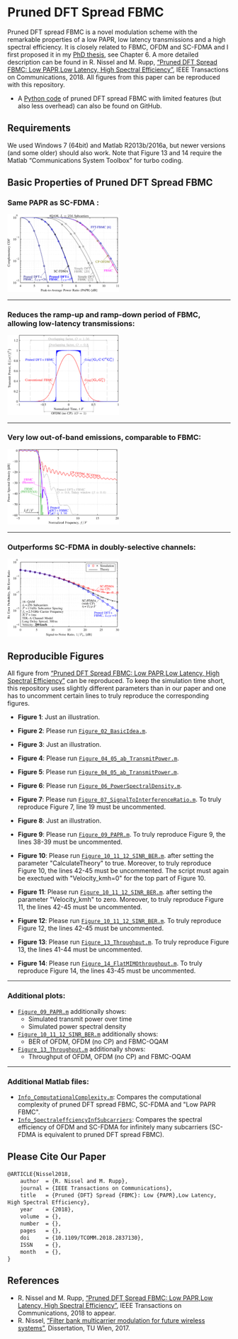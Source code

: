 # Pruned DFT Spread FBMC



Pruned DFT spread FBMC is a novel modulation scheme with the remarkable properties of a low PAPR, low latency transmissions and a high spectral efficiency.
It is closely related to FBMC, OFDM and SC-FDMA and I first proposed it in my [PhD thesis](http://publik.tuwien.ac.at/files/publik_265168.pdf#page=117), see Chapter 6. A more detailed description can be found in R. Nissel and M. Rupp, [“Pruned DFT Spread FBMC: Low PAPR,Low Latency, High Spectral Efficiency”](https://ieeexplore.ieee.org/document/8360161/), IEEE Transactions on Communications, 2018. 
All figures from this paper can be reproduced with this repository.
 


* A [Python code](https://github.com/rnissel/Pruned-DFT-s-FBMC_Python) of pruned DFT spread FBMC with limited features (but also less overhead) can also be found on GitHub.

## Requirements
We used Windows 7 (64bit) and Matlab R2013b/2016a, but newer versions (and some older) should also work. Note that Figure 13 and 14 require the Matlab “Communications System Toolbox” for turbo coding.

## Basic Properties of Pruned DFT Spread FBMC

### Same PAPR as SC-FDMA :
<img src="png/Figure09.png" width="50%" >

----------
### Reduces the ramp-up and ramp-down period of FBMC, allowing low-latency transmissions:
<img src="png/Figure05.png" width="50%" >

----------
### Very low out-of-band emissions, comparable to FBMC: 
<img src="png/Figure06.png" width="50%" >

----------
### Outperforms SC-FDMA in doubly-selective channels:
<img src="png/Figure12.png" width="50%" >



## Reproducible Figures
All figure from [“Pruned DFT Spread FBMC: Low PAPR,Low Latency, High Spectral Efficiency”](https://ieeexplore.ieee.org/document/8360161/) can be reproduced. To keep the simulation time short, this repository uses slightly different parameters than in our paper and one has to uncomment certain lines to truly reproduce the corresponding figures.

* **Figure  1**: 
Just an illustration.	

* **Figure  2**: 
Please run [`Figure_02_BasicIdea.m`](Figure_02_BasicIdea.m).

* **Figure  3**: 
Just an illustration.

* **Figure  4**: 
Please run [`Figure_04_05_ab_TransmitPower.m`](Figure_04_05_ab_TransmitPower.m).

* **Figure  5**: 
Please run [`Figure_04_05_ab_TransmitPower.m`](Figure_04_05_ab_TransmitPower.m).

* **Figure  6**: 
Please run [`Figure_06_PowerSpectralDensity.m`](Figure_06_PowerSpectralDensity.m).

* **Figure  7**: 
Please run [`Figure_07_SignalToInterferenceRatio.m`](Figure_07_SignalToInterferenceRatio.m).  To truly reproduce Figure 7, line 19 must be uncommented. 

* **Figure  8**: 
Just an illustration.

* **Figure  9**: 
Please run [`Figure_09_PAPR.m`](Figure_09_PAPR.m). To truly reproduce Figure 9, the lines 38-39 must be uncommented. 

* **Figure  10**: 
Please run [`Figure_10_11_12_SINR_BER.m`](Figure_10_11_12_SINR_BER.m). after setting the parameter "CalculateTheory" to true. Moreover, to truly reproduce Figure 10, the lines 42-45 must be uncommented. The script must again be exectued with "Velocity_kmh=0" for the top part of Figure 10.

* **Figure  11**: 
Please run [`Figure_10_11_12_SINR_BER.m`](Figure_10_11_12_SINR_BER.m). after setting the parameter "Velocity_kmh" to zero. Moreover, to truly reproduce Figure 11, the lines 42-45 must be uncommented. 

* **Figure  12**: 
Please run [`Figure_10_11_12_SINR_BER.m`](Figure_10_11_12_SINR_BER.m). To truly reproduce Figure 12, the lines 42-45 must be uncommented.

* **Figure  13**: 
Please run [`Figure_13_Throughput.m`](Figure_13_Throughput.m). To truly reproduce Figure 13, the lines 41-44 must be uncommented.

* **Figure  14**: 
Please run [`Figure_14_FlatMIMOthroughput.m`](Figure_14_FlatMIMOthroughput.m). To truly reproduce Figure 14, the lines 43-45 must be uncommented.

----------
### Additional plots:

* [`Figure_09_PAPR.m`](Figure_09_PAPR.m) additionally shows:
	* Simulated transmit power over time
	* Simulated power spectral density
* [`Figure_10_11_12_SINR_BER.m`](Figure_10_11_12_SINR_BER.m) additionally shows:
	* BER of OFDM, OFDM (no CP) and FBMC-OQAM
* [`Figure_13_Throughput.m`](Figure_13_Throughput.m) additionally shows:
	* Throughput of OFDM, OFDM (no CP) and FBMC-OQAM

----------
### Additional Matlab files:
* [`Info_ComputationalComplexity.m`](Info_ComputationalComplexity.m): Compares the computational complexity of pruned DFT spread FBMC, SC-FDMA and "Low PAPR FBMC".
* [`Info_SpectraleffciencyInfSubcarriers`](Info_SpectraleffciencyInfSubcarriers): Compares the spectral efficiency of OFDM and SC-FDMA for infinitely many subcarriers (SC-FDMA is equivalent to pruned DFT spread FBMC). 


## Please Cite Our Paper

    @ARTICLE{Nissel2018,
		author  = {R. Nissel and M. Rupp},
		journal = {IEEE Transactions on Communications},
		title   = {Pruned {DFT} Spread {FBMC}: Low {PAPR},Low Latency, High Spectral Efficiency},
		year    = {2018},
		volume  = {},
		number  = {},
		pages   = {}, 
		doi     = {10.1109/TCOMM.2018.2837130},
		ISSN    = {},
		month   = {},
	}


## References
- R. Nissel and M. Rupp, [“Pruned DFT Spread FBMC: Low PAPR,Low Latency, High Spectral Efficiency”](https://ieeexplore.ieee.org/document/8360161/), IEEE Transactions on Communications, 2018 to appear.
- R. Nissel, [“Filter bank multicarrier modulation for future wireless systems”](http://publik.tuwien.ac.at/files/publik_265168.pdf), Dissertation, TU Wien, 2017.




